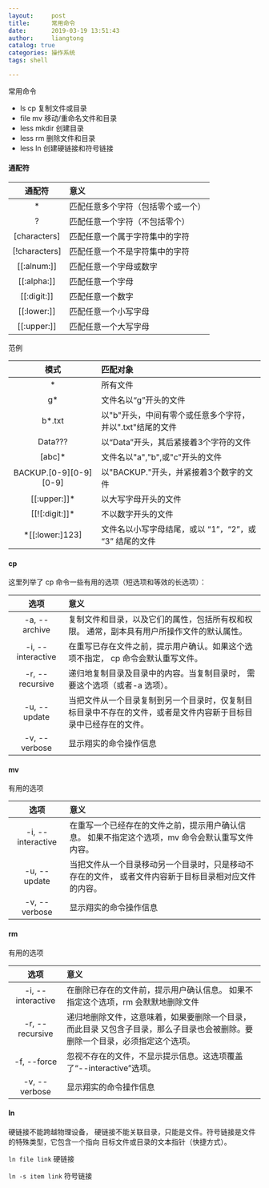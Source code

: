 ```yaml
---
layout:     post
title:      常用命令
date:       2019-03-19 13:51:43
author:     liangtong
catalog: true
categories: 操作系统
tags: shell

---
```


  

常用命令

+ ls cp 复制文件或目录
+ file mv 移动/重命名文件和目录
+ less mkdir 创建目录
+ less rm 删除文件和目录
+ less ln 创建硬链接和符号链接



#### 通配符 

|    通配符     | 意义                                                         |
| :-----------: | :----------------------------------------------------------- |
|      *      | 匹配任意多个字符（包括零个或一个） |
|     ?       | 匹配任意一个字符（不包括零个）  |
| [characters] | 匹配任意一个属于字符集中的字符 |
| [!characters]  |   匹配任意一个不是字符集中的字符 |
| [[:alnum:]]   |   匹配任意一个字母或数字     |
| [[:alpha:]]   |   匹配任意一个字母     |
| [[:digit:]]   |   匹配任意一个数字     |
| [[:lower:]]   |   匹配任意一个小写字母     |
| [[:upper:]]   |   匹配任意一个大写字母     |


范例

|    模式     | 匹配对象                                                         |
| :-----------: | :----------------------------------------------------------- |
|      *      | 所有文件 |
|     g*       | 文件名以“g”开头的文件  |
| b*.txt | 以"b"开头，中间有零个或任意多个字符，并以".txt"结尾的文件 |
| Data???  |   以“Data”开头，其后紧接着3个字符的文件 |
| [abc]*   |   文件名以"a","b",或"c"开头的文件     |
| BACKUP.[0-9][0-9][0-9]  |   以"BACKUP."开头，并紧接着3个数字的文件     |
| [[:upper:]]*   |   以大写字母开头的文件     |
| [[![:digit:]]*   |   不以数字开头的文件     |
| *[[:lower:]123]   |   文件名以小写字母结尾，或以 “1”，“2”，或 “3” 结尾的文件     |



#### cp

这里列举了 cp 命令一些有用的选项（短选项和等效的长选项）：

|    选项     | 意义                                                         |
| :-----------: | :----------------------------------------------------------- |
|     -a, --archive      | 复制文件和目录，以及它们的属性，包括所有权和权限。 通常，副本具有用户所操作文件的默认属性。 |
|     -i, --interactive       | 在重写已存在文件之前，提示用户确认。如果这个选项不指定， cp 命令会默认重写文件。  |
| -r, --recursive | 递归地复制目录及目录中的内容。当复制目录时， 需要这个选项（或者-a 选项）。 |
| -u, --update  |   当把文件从一个目录复制到另一个目录时，仅复制目标目录中不存在的文件，或者是文件内容新于目标目录中已经存在的文件。|
| -v, --verbose   |   显示翔实的命令操作信息     |


#### mv

有用的选项

|    选项     | 意义                                                         |
| :-----------: | :----------------------------------------------------------- |
|     -i, --interactive       | 在重写一个已经存在的文件之前，提示用户确认信息。 如果不指定这个选项，mv 命令会默认重写文件内容。  |
| -u, --update  |   当把文件从一个目录移动另一个目录时，只是移动不存在的文件， 或者文件内容新于目标目录相对应文件的内容。|
| -v, --verbose   |   显示翔实的命令操作信息     |



#### rm

有用的选项

|    选项     | 意义                                                         |
| :-----------: | :----------------------------------------------------------- |
| -i, --interactive | 在删除已存在的文件前，提示用户确认信息。 如果不指定这个选项，rm 会默默地删除文件  |
| -r, --recursive  |   递归地删除文件，这意味着，如果要删除一个目录，而此目录 又包含子目录，那么子目录也会被删除。要删除一个目录，必须指定这个选项。|
| -f, --force       | 忽视不存在的文件，不显示提示信息。这选项覆盖了“--interactive”选项。  |
| -v, --verbose   |   显示翔实的命令操作信息     |



#### ln

硬链接不能跨越物理设备， 硬链接不能关联目录，只能是文件。符号链接是文件的特殊类型，它包含一个指向 目标文件或目录的文本指针（快捷方式）。


`ln file link` 硬链接

`ln -s item link` 符号链接
